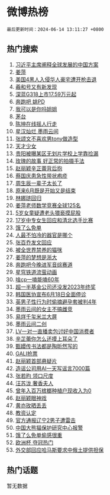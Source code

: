 # 微博热榜

`最后更新时间：2024-06-14 13:11:27 +0800`

## 热门搜索

1. [习近平主席阐释全球发展的中国方案](https://m.weibo.cn/search?containerid=100103type%3D1%26t%3D10%26q%3D%23%E4%B9%A0%E8%BF%91%E5%B9%B3%E4%B8%BB%E5%B8%AD%E9%98%90%E9%87%8A%E5%85%A8%E7%90%83%E5%8F%91%E5%B1%95%E7%9A%84%E4%B8%AD%E5%9B%BD%E6%96%B9%E6%A1%88%23&stream_entry_id=51&isnewpage=1&extparam=seat%3D1%26stream_entry_id%3D51%26c_type%3D51%26pos%3D0%26cate%3D10103%26dgr%3D0%26q%3D%2523%25E4%25B9%25A0%25E8%25BF%2591%25E5%25B9%25B3%25E4%25B8%25BB%25E5%25B8%25AD%25E9%2598%2590%25E9%2587%258A%25E5%2585%25A8%25E7%2590%2583%25E5%258F%2591%25E5%25B1%2595%25E7%259A%2584%25E4%25B8%25AD%25E5%259B%25BD%25E6%2596%25B9%25E6%25A1%2588%2523%26filter_type%3Drealtimehot%26display_time%3D1718341885%26pre_seqid%3D1718341885969027504103)
1. [姜萍](https://m.weibo.cn/search?containerid=100103type%3D1%26t%3D10%26q%3D%E5%A7%9C%E8%90%8D&stream_entry_id=31&isnewpage=1&extparam=seat%3D1%26stream_entry_id%3D31%26flag%3D16%26lcate%3D5001%26realpos%3D1%26c_type%3D31%26band_rank%3D1%26q%3D%25E5%25A7%259C%25E8%2590%258D%26dgr%3D0%26cate%3D5001%26pos%3D0%26filter_type%3Drealtimehot%26display_time%3D1718341885%26pre_seqid%3D1718341885969027504103)
1. [美国4黑人入侵华人豪宅遭开枪击退](https://m.weibo.cn/search?containerid=100103type%3D1%26t%3D10%26q%3D%23%E7%BE%8E%E5%9B%BD4%E9%BB%91%E4%BA%BA%E5%85%A5%E4%BE%B5%E5%8D%8E%E4%BA%BA%E8%B1%AA%E5%AE%85%E9%81%AD%E5%BC%80%E6%9E%AA%E5%87%BB%E9%80%80%23&stream_entry_id=31&isnewpage=1&extparam=seat%3D1%26stream_entry_id%3D31%26flag%3D2%26lcate%3D5001%26realpos%3D2%26c_type%3D31%26band_rank%3D2%26q%3D%2523%25E7%25BE%258E%25E5%259B%25BD4%25E9%25BB%2591%25E4%25BA%25BA%25E5%2585%25A5%25E4%25BE%25B5%25E5%258D%258E%25E4%25BA%25BA%25E8%25B1%25AA%25E5%25AE%2585%25E9%2581%25AD%25E5%25BC%2580%25E6%259E%25AA%25E5%2587%25BB%25E9%2580%2580%2523%26dgr%3D0%26cate%3D5001%26pos%3D1%26filter_type%3Drealtimehot%26display_time%3D1718341885%26pre_seqid%3D1718341885969027504103)
1. [羲和号又有新发现](https://m.weibo.cn/search?containerid=100103type%3D1%26t%3D10%26q%3D%23%E7%BE%B2%E5%92%8C%E5%8F%B7%E5%8F%88%E6%9C%89%E6%96%B0%E5%8F%91%E7%8E%B0%23&stream_entry_id=31&isnewpage=1&extparam=seat%3D1%26stream_entry_id%3D31%26flag%3D1%26lcate%3D5001%26realpos%3D3%26c_type%3D31%26band_rank%3D3%26q%3D%2523%25E7%25BE%25B2%25E5%2592%258C%25E5%258F%25B7%25E5%258F%2588%25E6%259C%2589%25E6%2596%25B0%25E5%258F%2591%25E7%258E%25B0%2523%26dgr%3D0%26cate%3D5001%26pos%3D2%26filter_type%3Drealtimehot%26display_time%3D1718341885%26pre_seqid%3D1718341885969027504103)
1. [深蓝G318上市17.59万元起](https://m.weibo.cn/search?containerid=100103type%3D1%26t%3D10%26q%3D%23%E6%B7%B1%E8%93%9DG318%E4%B8%8A%E5%B8%8217.59%E4%B8%87%E5%85%83%E8%B5%B7%23&stream_entry_id=31&isnewpage=1&extparam=seat%3D1%26stream_entry_id%3D31%26topic_ad%3D1%26lcate%3D5001%26filter_type%3Drealtimehot%26pos%3D3%26c_type%3D31%26band_rank%3D4%26q%3D%2523%25E6%25B7%25B1%25E8%2593%259DG318%25E4%25B8%258A%25E5%25B8%258217.59%25E4%25B8%2587%25E5%2585%2583%25E8%25B5%25B7%2523%26is_ad_pos%3D1%26cate%3D5001%26adid%3D241686%26dgr%3D0%26display_time%3D1718341885%26pre_seqid%3D1718341885969027504103)
1. [奔跑吧 姚PD](https://m.weibo.cn/search?containerid=100103type%3D1%26t%3D10%26q%3D%E5%A5%94%E8%B7%91%E5%90%A7+%E5%A7%9APD&stream_entry_id=31&isnewpage=1&extparam=seat%3D1%26stream_entry_id%3D31%26flag%3D1%26lcate%3D5001%26realpos%3D4%26c_type%3D31%26band_rank%3D4%26q%3D%25E5%25A5%2594%25E8%25B7%2591%25E5%2590%25A7%2520%25E5%25A7%259APD%26dgr%3D0%26cate%3D5001%26pos%3D4%26filter_type%3Drealtimehot%26display_time%3D1718341885%26pre_seqid%3D1718341885969027504103)
1. [我可以是你吗姐姐](https://m.weibo.cn/search?containerid=100103type%3D1%26t%3D10%26q%3D%23%E6%88%91%E5%8F%AF%E4%BB%A5%E6%98%AF%E4%BD%A0%E5%90%97%E5%A7%90%E5%A7%90%23&stream_entry_id=31&isnewpage=1&extparam=seat%3D1%26stream_entry_id%3D31%26flag%3D1%26lcate%3D5001%26realpos%3D5%26c_type%3D31%26band_rank%3D5%26q%3D%2523%25E6%2588%2591%25E5%258F%25AF%25E4%25BB%25A5%25E6%2598%25AF%25E4%25BD%25A0%25E5%2590%2597%25E5%25A7%2590%25E5%25A7%2590%2523%26dgr%3D0%26cate%3D5001%26pos%3D5%26filter_type%3Drealtimehot%26display_time%3D1718341885%26pre_seqid%3D1718341885969027504103)
1. [茅台](https://m.weibo.cn/search?containerid=100103type%3D1%26t%3D10%26q%3D%E8%8C%85%E5%8F%B0&stream_entry_id=31&isnewpage=1&extparam=seat%3D1%26stream_entry_id%3D31%26flag%3D1%26lcate%3D5001%26realpos%3D6%26c_type%3D31%26band_rank%3D6%26q%3D%25E8%258C%2585%25E5%258F%25B0%26dgr%3D0%26cate%3D5001%26pos%3D6%26filter_type%3Drealtimehot%26display_time%3D1718341885%26pre_seqid%3D1718341885969027504103)
1. [陈坤在线摇人行走](https://m.weibo.cn/search?containerid=100103type%3D1%26t%3D10%26q%3D%23%E9%99%88%E5%9D%A4%E5%9C%A8%E7%BA%BF%E6%91%87%E4%BA%BA%E8%A1%8C%E8%B5%B0%23&stream_entry_id=31&isnewpage=1&extparam=seat%3D1%26stream_entry_id%3D31%26lcate%3D5001%26filter_type%3Drealtimehot%26dgr%3D0%26c_type%3D31%26band_rank%3D7%26pos%3D7%26is_ad_pos%3D1%26cate%3D5001%26adid%3D241689%26q%3D%2523%25E9%2599%2588%25E5%259D%25A4%25E5%259C%25A8%25E7%25BA%25BF%25E6%2591%2587%25E4%25BA%25BA%25E8%25A1%258C%25E8%25B5%25B0%2523%26display_time%3D1718341885%26pre_seqid%3D1718341885969027504103)
1. [星汉灿烂 墨雨云间](https://m.weibo.cn/search?containerid=100103type%3D1%26t%3D10%26q%3D%E6%98%9F%E6%B1%89%E7%81%BF%E7%83%82+%E5%A2%A8%E9%9B%A8%E4%BA%91%E9%97%B4&stream_entry_id=31&isnewpage=1&extparam=seat%3D1%26stream_entry_id%3D31%26flag%3D1%26lcate%3D5001%26realpos%3D7%26c_type%3D31%26band_rank%3D7%26q%3D%25E6%2598%259F%25E6%25B1%2589%25E7%2581%25BF%25E7%2583%2582%2520%25E5%25A2%25A8%25E9%259B%25A8%25E4%25BA%2591%25E9%2597%25B4%26dgr%3D0%26cate%3D5001%26pos%3D8%26filter_type%3Drealtimehot%26display_time%3D1718341885%26pre_seqid%3D1718341885969027504103)
1. [张颂文不喜欢男tony做造型](https://m.weibo.cn/search?containerid=100103type%3D1%26t%3D10%26q%3D%E5%BC%A0%E9%A2%82%E6%96%87%E4%B8%8D%E5%96%9C%E6%AC%A2%E7%94%B7tony%E5%81%9A%E9%80%A0%E5%9E%8B&stream_entry_id=31&isnewpage=1&extparam=seat%3D1%26stream_entry_id%3D31%26flag%3D2%26lcate%3D5001%26realpos%3D8%26c_type%3D31%26band_rank%3D8%26q%3D%25E5%25BC%25A0%25E9%25A2%2582%25E6%2596%2587%25E4%25B8%258D%25E5%2596%259C%25E6%25AC%25A2%25E7%2594%25B7tony%25E5%2581%259A%25E9%2580%25A0%25E5%259E%258B%26dgr%3D0%26cate%3D5001%26pos%3D9%26filter_type%3Drealtimehot%26display_time%3D1718341885%26pre_seqid%3D1718341885969027504103)
1. [天才少女](https://m.weibo.cn/search?containerid=100103type%3D1%26t%3D10%26q%3D%E5%A4%A9%E6%89%8D%E5%B0%91%E5%A5%B3&stream_entry_id=31&isnewpage=1&extparam=seat%3D1%26stream_entry_id%3D31%26flag%3D0%26lcate%3D5001%26realpos%3D9%26c_type%3D31%26band_rank%3D9%26q%3D%25E5%25A4%25A9%25E6%2589%258D%25E5%25B0%2591%25E5%25A5%25B3%26dgr%3D0%26cate%3D5001%26pos%3D10%26filter_type%3Drealtimehot%26display_time%3D1718341885%26pre_seqid%3D1718341885969027504103)
1. [贵阳被曝某区无划片学校上学靠捡漏](https://m.weibo.cn/search?containerid=100103type%3D1%26t%3D10%26q%3D%23%E8%B4%B5%E9%98%B3%E8%A2%AB%E6%9B%9D%E6%9F%90%E5%8C%BA%E6%97%A0%E5%88%92%E7%89%87%E5%AD%A6%E6%A0%A1%E4%B8%8A%E5%AD%A6%E9%9D%A0%E6%8D%A1%E6%BC%8F%23&stream_entry_id=31&isnewpage=1&extparam=seat%3D1%26stream_entry_id%3D31%26flag%3D1%26lcate%3D5001%26realpos%3D10%26c_type%3D31%26band_rank%3D10%26q%3D%2523%25E8%25B4%25B5%25E9%2598%25B3%25E8%25A2%25AB%25E6%259B%259D%25E6%259F%2590%25E5%258C%25BA%25E6%2597%25A0%25E5%2588%2592%25E7%2589%2587%25E5%25AD%25A6%25E6%25A0%25A1%25E4%25B8%258A%25E5%25AD%25A6%25E9%259D%25A0%25E6%258D%25A1%25E6%25BC%258F%2523%26dgr%3D0%26cate%3D5001%26pos%3D11%26filter_type%3Drealtimehot%26display_time%3D1718341885%26pre_seqid%3D1718341885969027504103)
1. [玫瑰的故事 好正常的拍摄手法](https://m.weibo.cn/search?containerid=100103type%3D1%26t%3D10%26q%3D%E7%8E%AB%E7%91%B0%E7%9A%84%E6%95%85%E4%BA%8B+%E5%A5%BD%E6%AD%A3%E5%B8%B8%E7%9A%84%E6%8B%8D%E6%91%84%E6%89%8B%E6%B3%95&stream_entry_id=31&isnewpage=1&extparam=seat%3D1%26stream_entry_id%3D31%26flag%3D1%26lcate%3D5001%26realpos%3D11%26c_type%3D31%26band_rank%3D11%26q%3D%25E7%258E%25AB%25E7%2591%25B0%25E7%259A%2584%25E6%2595%2585%25E4%25BA%258B%2520%25E5%25A5%25BD%25E6%25AD%25A3%25E5%25B8%25B8%25E7%259A%2584%25E6%258B%258D%25E6%2591%2584%25E6%2589%258B%25E6%25B3%2595%26dgr%3D0%26cate%3D5001%26pos%3D12%26filter_type%3Drealtimehot%26display_time%3D1718341885%26pre_seqid%3D1718341885969027504103)
1. [赵丽颖辛芷蕾背后抱](https://m.weibo.cn/search?containerid=100103type%3D1%26t%3D10%26q%3D%23%E8%B5%B5%E4%B8%BD%E9%A2%96%E8%BE%9B%E8%8A%B7%E8%95%BE%E8%83%8C%E5%90%8E%E6%8A%B1%23&stream_entry_id=31&isnewpage=1&extparam=seat%3D1%26stream_entry_id%3D31%26flag%3D0%26lcate%3D5001%26realpos%3D12%26c_type%3D31%26band_rank%3D12%26q%3D%2523%25E8%25B5%25B5%25E4%25B8%25BD%25E9%25A2%2596%25E8%25BE%259B%25E8%258A%25B7%25E8%2595%25BE%25E8%2583%258C%25E5%2590%258E%25E6%258A%25B1%2523%26dgr%3D0%26cate%3D5001%26pos%3D13%26filter_type%3Drealtimehot%26display_time%3D1718341885%26pre_seqid%3D1718341885969027504103)
1. [蔡国庆患急性带状疱疹](https://m.weibo.cn/search?containerid=100103type%3D1%26t%3D10%26q%3D%23%E8%94%A1%E5%9B%BD%E5%BA%86%E6%82%A3%E6%80%A5%E6%80%A7%E5%B8%A6%E7%8A%B6%E7%96%B1%E7%96%B9%23&stream_entry_id=31&isnewpage=1&extparam=seat%3D1%26stream_entry_id%3D31%26flag%3D1%26lcate%3D5001%26realpos%3D13%26c_type%3D31%26band_rank%3D13%26q%3D%2523%25E8%2594%25A1%25E5%259B%25BD%25E5%25BA%2586%25E6%2582%25A3%25E6%2580%25A5%25E6%2580%25A7%25E5%25B8%25A6%25E7%258A%25B6%25E7%2596%25B1%25E7%2596%25B9%2523%26dgr%3D0%26cate%3D5001%26pos%3D14%26filter_type%3Drealtimehot%26display_time%3D1718341885%26pre_seqid%3D1718341885969027504103)
1. [周生辰一辈子太长了](https://m.weibo.cn/search?containerid=100103type%3D1%26t%3D10%26q%3D%E5%91%A8%E7%94%9F%E8%BE%B0%E4%B8%80%E8%BE%88%E5%AD%90%E5%A4%AA%E9%95%BF%E4%BA%86&stream_entry_id=31&isnewpage=1&extparam=seat%3D1%26stream_entry_id%3D31%26flag%3D1%26lcate%3D5001%26realpos%3D14%26c_type%3D31%26band_rank%3D14%26q%3D%25E5%2591%25A8%25E7%2594%259F%25E8%25BE%25B0%25E4%25B8%2580%25E8%25BE%2588%25E5%25AD%2590%25E5%25A4%25AA%25E9%2595%25BF%25E4%25BA%2586%26dgr%3D0%26cate%3D5001%26pos%3D15%26filter_type%3Drealtimehot%26display_time%3D1718341885%26pre_seqid%3D1718341885969027504103)
1. [原来6月既是开始又是结束](https://m.weibo.cn/search?containerid=100103type%3D1%26t%3D10%26q%3D%23%E5%8E%9F%E6%9D%A56%E6%9C%88%E6%97%A2%E6%98%AF%E5%BC%80%E5%A7%8B%E5%8F%88%E6%98%AF%E7%BB%93%E6%9D%9F%23&stream_entry_id=31&isnewpage=1&extparam=seat%3D1%26stream_entry_id%3D31%26flag%3D32768%26lcate%3D5001%26realpos%3D15%26c_type%3D31%26band_rank%3D15%26q%3D%2523%25E5%258E%259F%25E6%259D%25A56%25E6%259C%2588%25E6%2597%25A2%25E6%2598%25AF%25E5%25BC%2580%25E5%25A7%258B%25E5%258F%2588%25E6%2598%25AF%25E7%25BB%2593%25E6%259D%259F%2523%26dgr%3D0%26cate%3D5001%26pos%3D16%26filter_type%3Drealtimehot%26display_time%3D1718341885%26pre_seqid%3D1718341885969027504103)
1. [林娜琏回归](https://m.weibo.cn/search?containerid=100103type%3D1%26t%3D10%26q%3D%E6%9E%97%E5%A8%9C%E7%90%8F%E5%9B%9E%E5%BD%92&stream_entry_id=31&isnewpage=1&extparam=seat%3D1%26stream_entry_id%3D31%26flag%3D1%26lcate%3D5001%26realpos%3D16%26c_type%3D31%26band_rank%3D16%26q%3D%25E6%259E%2597%25E5%25A8%259C%25E7%2590%258F%25E5%259B%259E%25E5%25BD%2592%26dgr%3D0%26cate%3D5001%26pos%3D17%26filter_type%3Drealtimehot%26display_time%3D1718341885%26pre_seqid%3D1718341885969027504103)
1. [姜萍老师数学竞赛全球125名](https://m.weibo.cn/search?containerid=100103type%3D1%26t%3D10%26q%3D%23%E5%A7%9C%E8%90%8D%E8%80%81%E5%B8%88%E6%95%B0%E5%AD%A6%E7%AB%9E%E8%B5%9B%E5%85%A8%E7%90%83125%E5%90%8D%23&stream_entry_id=31&isnewpage=1&extparam=seat%3D1%26stream_entry_id%3D31%26flag%3D0%26lcate%3D5001%26realpos%3D17%26c_type%3D31%26band_rank%3D17%26q%3D%2523%25E5%25A7%259C%25E8%2590%258D%25E8%2580%2581%25E5%25B8%2588%25E6%2595%25B0%25E5%25AD%25A6%25E7%25AB%259E%25E8%25B5%259B%25E5%2585%25A8%25E7%2590%2583125%25E5%2590%258D%2523%26dgr%3D0%26cate%3D5001%26pos%3D18%26filter_type%3Drealtimehot%26display_time%3D1718341885%26pre_seqid%3D1718341885969027504103)
1. [5岁女童疑遭老头猥亵摸屁股](https://m.weibo.cn/search?containerid=100103type%3D1%26t%3D10%26q%3D%235%E5%B2%81%E5%A5%B3%E7%AB%A5%E7%96%91%E9%81%AD%E8%80%81%E5%A4%B4%E7%8C%A5%E4%BA%B5%E6%91%B8%E5%B1%81%E8%82%A1%23&stream_entry_id=31&isnewpage=1&extparam=seat%3D1%26stream_entry_id%3D31%26flag%3D0%26lcate%3D5001%26realpos%3D18%26c_type%3D31%26band_rank%3D18%26q%3D%25235%25E5%25B2%2581%25E5%25A5%25B3%25E7%25AB%25A5%25E7%2596%2591%25E9%2581%25AD%25E8%2580%2581%25E5%25A4%25B4%25E7%258C%25A5%25E4%25BA%25B5%25E6%2591%25B8%25E5%25B1%2581%25E8%2582%25A1%2523%26dgr%3D0%26cate%3D5001%26pos%3D19%26filter_type%3Drealtimehot%26display_time%3D1718341885%26pre_seqid%3D1718341885969027504103)
1. [17岁中专女生回应和清北选手比赛](https://m.weibo.cn/search?containerid=100103type%3D1%26t%3D10%26q%3D%2317%E5%B2%81%E4%B8%AD%E4%B8%93%E5%A5%B3%E7%94%9F%E5%9B%9E%E5%BA%94%E5%92%8C%E6%B8%85%E5%8C%97%E9%80%89%E6%89%8B%E6%AF%94%E8%B5%9B%23&stream_entry_id=31&isnewpage=1&extparam=seat%3D1%26stream_entry_id%3D31%26flag%3D1%26lcate%3D5001%26realpos%3D19%26c_type%3D31%26band_rank%3D19%26q%3D%252317%25E5%25B2%2581%25E4%25B8%25AD%25E4%25B8%2593%25E5%25A5%25B3%25E7%2594%259F%25E5%259B%259E%25E5%25BA%2594%25E5%2592%258C%25E6%25B8%2585%25E5%258C%2597%25E9%2580%2589%25E6%2589%258B%25E6%25AF%2594%25E8%25B5%259B%2523%26dgr%3D0%26cate%3D5001%26pos%3D20%26filter_type%3Drealtimehot%26display_time%3D1718341885%26pre_seqid%3D1718341885969027504103)
1. [饿了么免单](https://m.weibo.cn/search?containerid=100103type%3D1%26t%3D10%26q%3D%E9%A5%BF%E4%BA%86%E4%B9%88%E5%85%8D%E5%8D%95&stream_entry_id=31&isnewpage=1&extparam=seat%3D1%26stream_entry_id%3D31%26flag%3D0%26lcate%3D5001%26realpos%3D20%26c_type%3D31%26band_rank%3D20%26q%3D%25E9%25A5%25BF%25E4%25BA%2586%25E4%25B9%2588%25E5%2585%258D%25E5%258D%2595%26dgr%3D0%26cate%3D5001%26pos%3D21%26filter_type%3Drealtimehot%26display_time%3D1718341885%26pre_seqid%3D1718341885969027504103)
1. [人最不怕冷的器官是哪个](https://m.weibo.cn/search?containerid=100103type%3D1%26t%3D10%26q%3D%23%E4%BA%BA%E6%9C%80%E4%B8%8D%E6%80%95%E5%86%B7%E7%9A%84%E5%99%A8%E5%AE%98%E6%98%AF%E5%93%AA%E4%B8%AA%23&stream_entry_id=31&isnewpage=1&extparam=seat%3D1%26stream_entry_id%3D31%26flag%3D0%26lcate%3D5001%26realpos%3D21%26c_type%3D31%26band_rank%3D21%26q%3D%2523%25E4%25BA%25BA%25E6%259C%2580%25E4%25B8%258D%25E6%2580%2595%25E5%2586%25B7%25E7%259A%2584%25E5%2599%25A8%25E5%25AE%2598%25E6%2598%25AF%25E5%2593%25AA%25E4%25B8%25AA%2523%26dgr%3D0%26cate%3D5001%26pos%3D22%26filter_type%3Drealtimehot%26display_time%3D1718341885%26pre_seqid%3D1718341885969027504103)
1. [张百乔发文回应](https://m.weibo.cn/search?containerid=100103type%3D1%26t%3D10%26q%3D%E5%BC%A0%E7%99%BE%E4%B9%94%E5%8F%91%E6%96%87%E5%9B%9E%E5%BA%94&stream_entry_id=31&isnewpage=1&extparam=seat%3D1%26stream_entry_id%3D31%26flag%3D0%26lcate%3D5001%26realpos%3D22%26c_type%3D31%26band_rank%3D22%26q%3D%25E5%25BC%25A0%25E7%2599%25BE%25E4%25B9%2594%25E5%258F%2591%25E6%2596%2587%25E5%259B%259E%25E5%25BA%2594%26dgr%3D0%26cate%3D5001%26pos%3D23%26filter_type%3Drealtimehot%26display_time%3D1718341885%26pre_seqid%3D1718341885969027504103)
1. [被全世界禁养的猫咪](https://m.weibo.cn/search?containerid=100103type%3D1%26t%3D10%26q%3D%23%E8%A2%AB%E5%85%A8%E4%B8%96%E7%95%8C%E7%A6%81%E5%85%BB%E7%9A%84%E7%8C%AB%E5%92%AA%23&stream_entry_id=31&isnewpage=1&extparam=seat%3D1%26stream_entry_id%3D31%26flag%3D1%26lcate%3D5001%26realpos%3D23%26c_type%3D31%26band_rank%3D23%26q%3D%2523%25E8%25A2%25AB%25E5%2585%25A8%25E4%25B8%2596%25E7%2595%258C%25E7%25A6%2581%25E5%2585%25BB%25E7%259A%2584%25E7%258C%25AB%25E5%2592%25AA%2523%26dgr%3D0%26cate%3D5001%26pos%3D24%26filter_type%3Drealtimehot%26display_time%3D1718341885%26pre_seqid%3D1718341885969027504103)
1. [姜萍的梦想是浙大](https://m.weibo.cn/search?containerid=100103type%3D1%26t%3D10%26q%3D%23%E5%A7%9C%E8%90%8D%E7%9A%84%E6%A2%A6%E6%83%B3%E6%98%AF%E6%B5%99%E5%A4%A7%23&stream_entry_id=31&isnewpage=1&extparam=seat%3D1%26stream_entry_id%3D31%26flag%3D0%26lcate%3D5001%26realpos%3D24%26c_type%3D31%26band_rank%3D24%26q%3D%2523%25E5%25A7%259C%25E8%2590%258D%25E7%259A%2584%25E6%25A2%25A6%25E6%2583%25B3%25E6%2598%25AF%25E6%25B5%2599%25E5%25A4%25A7%2523%26dgr%3D0%26cate%3D5001%26pos%3D25%26filter_type%3Drealtimehot%26display_time%3D1718341885%26pre_seqid%3D1718341885969027504103)
1. [奔跑吧今晚进军音综赛道](https://m.weibo.cn/search?containerid=100103type%3D1%26t%3D10%26q%3D%23%E5%A5%94%E8%B7%91%E5%90%A7%E4%BB%8A%E6%99%9A%E8%BF%9B%E5%86%9B%E9%9F%B3%E7%BB%BC%E8%B5%9B%E9%81%93%23&stream_entry_id=31&isnewpage=1&extparam=seat%3D1%26stream_entry_id%3D31%26flag%3D1%26lcate%3D5001%26realpos%3D25%26c_type%3D31%26band_rank%3D25%26q%3D%2523%25E5%25A5%2594%25E8%25B7%2591%25E5%2590%25A7%25E4%25BB%258A%25E6%2599%259A%25E8%25BF%259B%25E5%2586%259B%25E9%259F%25B3%25E7%25BB%25BC%25E8%25B5%259B%25E9%2581%2593%2523%26dgr%3D0%26cate%3D5001%26pos%3D26%26filter_type%3Drealtimehot%26display_time%3D1718341885%26pre_seqid%3D1718341885969027504103)
1. [星穹铁道流萤动画](https://m.weibo.cn/search?containerid=100103type%3D1%26t%3D10%26q%3D%23%E6%98%9F%E7%A9%B9%E9%93%81%E9%81%93%E6%B5%81%E8%90%A4%E5%8A%A8%E7%94%BB%23&stream_entry_id=31&isnewpage=1&extparam=seat%3D1%26stream_entry_id%3D31%26flag%3D1%26lcate%3D5001%26realpos%3D26%26c_type%3D31%26band_rank%3D26%26q%3D%2523%25E6%2598%259F%25E7%25A9%25B9%25E9%2593%2581%25E9%2581%2593%25E6%25B5%2581%25E8%2590%25A4%25E5%258A%25A8%25E7%2594%25BB%2523%26dgr%3D0%26cate%3D5001%26pos%3D27%26filter_type%3Drealtimehot%26display_time%3D1718341885%26pre_seqid%3D1718341885969027504103)
1. [啥cp一嗑能嗑60年](https://m.weibo.cn/search?containerid=100103type%3D1%26t%3D10%26q%3D%23%E5%95%A5cp%E4%B8%80%E5%97%91%E8%83%BD%E5%97%9160%E5%B9%B4%23&stream_entry_id=31&isnewpage=1&extparam=seat%3D1%26stream_entry_id%3D31%26flag%3D1%26lcate%3D5001%26realpos%3D27%26c_type%3D31%26band_rank%3D27%26q%3D%2523%25E5%2595%25A5cp%25E4%25B8%2580%25E5%2597%2591%25E8%2583%25BD%25E5%2597%259160%25E5%25B9%25B4%2523%26dgr%3D0%26cate%3D5001%26pos%3D28%26filter_type%3Drealtimehot%26display_time%3D1718341885%26pre_seqid%3D1718341885969027504103)
1. [超一半基金公司还没发2023年终奖](https://m.weibo.cn/search?containerid=100103type%3D1%26t%3D10%26q%3D%23%E8%B6%85%E4%B8%80%E5%8D%8A%E5%9F%BA%E9%87%91%E5%85%AC%E5%8F%B8%E8%BF%98%E6%B2%A1%E5%8F%912023%E5%B9%B4%E7%BB%88%E5%A5%96%23&stream_entry_id=31&isnewpage=1&extparam=seat%3D1%26stream_entry_id%3D31%26flag%3D1%26lcate%3D5001%26realpos%3D28%26c_type%3D31%26band_rank%3D28%26q%3D%2523%25E8%25B6%2585%25E4%25B8%2580%25E5%258D%258A%25E5%259F%25BA%25E9%2587%2591%25E5%2585%25AC%25E5%258F%25B8%25E8%25BF%2598%25E6%25B2%25A1%25E5%258F%25912023%25E5%25B9%25B4%25E7%25BB%2588%25E5%25A5%2596%2523%26dgr%3D0%26cate%3D5001%26pos%3D29%26filter_type%3Drealtimehot%26display_time%3D1718341885%26pre_seqid%3D1718341885969027504103)
1. [韩国医协宣布6月18日全面停诊](https://m.weibo.cn/search?containerid=100103type%3D1%26t%3D10%26q%3D%E9%9F%A9%E5%9B%BD%E5%8C%BB%E5%8D%8F%E5%AE%A3%E5%B8%836%E6%9C%8818%E6%97%A5%E5%85%A8%E9%9D%A2%E5%81%9C%E8%AF%8A&stream_entry_id=31&isnewpage=1&extparam=seat%3D1%26stream_entry_id%3D31%26flag%3D1%26lcate%3D5001%26realpos%3D29%26c_type%3D31%26band_rank%3D29%26q%3D%25E9%259F%25A9%25E5%259B%25BD%25E5%258C%25BB%25E5%258D%258F%25E5%25AE%25A3%25E5%25B8%25836%25E6%259C%258818%25E6%2597%25A5%25E5%2585%25A8%25E9%259D%25A2%25E5%2581%259C%25E8%25AF%258A%26dgr%3D0%26cate%3D5001%26pos%3D30%26filter_type%3Drealtimehot%26display_time%3D1718341885%26pre_seqid%3D1718341885969027504103)
1. [英男子性行为时偷摘避孕套被判4年](https://m.weibo.cn/search?containerid=100103type%3D1%26t%3D10%26q%3D%23%E8%8B%B1%E7%94%B7%E5%AD%90%E6%80%A7%E8%A1%8C%E4%B8%BA%E6%97%B6%E5%81%B7%E6%91%98%E9%81%BF%E5%AD%95%E5%A5%97%E8%A2%AB%E5%88%A44%E5%B9%B4%23&stream_entry_id=31&isnewpage=1&extparam=seat%3D1%26stream_entry_id%3D31%26flag%3D1%26lcate%3D5001%26realpos%3D30%26c_type%3D31%26band_rank%3D30%26q%3D%2523%25E8%258B%25B1%25E7%2594%25B7%25E5%25AD%2590%25E6%2580%25A7%25E8%25A1%258C%25E4%25B8%25BA%25E6%2597%25B6%25E5%2581%25B7%25E6%2591%2598%25E9%2581%25BF%25E5%25AD%2595%25E5%25A5%2597%25E8%25A2%25AB%25E5%2588%25A44%25E5%25B9%25B4%2523%26dgr%3D0%26cate%3D5001%26pos%3D31%26filter_type%3Drealtimehot%26display_time%3D1718341885%26pre_seqid%3D1718341885969027504103)
1. [墨雨云间的女主不搞雌竞](https://m.weibo.cn/search?containerid=100103type%3D1%26t%3D10%26q%3D%23%E5%A2%A8%E9%9B%A8%E4%BA%91%E9%97%B4%E7%9A%84%E5%A5%B3%E4%B8%BB%E4%B8%8D%E6%90%9E%E9%9B%8C%E7%AB%9E%23&stream_entry_id=31&isnewpage=1&extparam=seat%3D1%26stream_entry_id%3D31%26flag%3D1%26lcate%3D5001%26realpos%3D31%26c_type%3D31%26band_rank%3D31%26q%3D%2523%25E5%25A2%25A8%25E9%259B%25A8%25E4%25BA%2591%25E9%2597%25B4%25E7%259A%2584%25E5%25A5%25B3%25E4%25B8%25BB%25E4%25B8%258D%25E6%2590%259E%25E9%259B%258C%25E7%25AB%259E%2523%26dgr%3D0%26cate%3D5001%26pos%3D32%26filter_type%3Drealtimehot%26display_time%3D1718341885%26pre_seqid%3D1718341885969027504103)
1. [易烊千玺米兰大屏](https://m.weibo.cn/search?containerid=100103type%3D1%26t%3D10%26q%3D%23%E6%98%93%E7%83%8A%E5%8D%83%E7%8E%BA%E7%B1%B3%E5%85%B0%E5%A4%A7%E5%B1%8F%23&stream_entry_id=31&isnewpage=1&extparam=seat%3D1%26stream_entry_id%3D31%26flag%3D1%26lcate%3D5001%26realpos%3D32%26c_type%3D31%26band_rank%3D32%26q%3D%2523%25E6%2598%2593%25E7%2583%258A%25E5%258D%2583%25E7%258E%25BA%25E7%25B1%25B3%25E5%2585%25B0%25E5%25A4%25A7%25E5%25B1%258F%2523%26dgr%3D0%26cate%3D5001%26pos%3D33%26filter_type%3Drealtimehot%26display_time%3D1718341885%26pre_seqid%3D1718341885969027504103)
1. [墨雨云间二创](https://m.weibo.cn/search?containerid=100103type%3D1%26t%3D10%26q%3D%23%E5%A2%A8%E9%9B%A8%E4%BA%91%E9%97%B4%E4%BA%8C%E5%88%9B%23&stream_entry_id=31&isnewpage=1&extparam=seat%3D1%26stream_entry_id%3D31%26flag%3D0%26lcate%3D5001%26realpos%3D33%26c_type%3D31%26band_rank%3D33%26q%3D%2523%25E5%25A2%25A8%25E9%259B%25A8%25E4%25BA%2591%25E9%2597%25B4%25E4%25BA%258C%25E5%2588%259B%2523%26dgr%3D0%26cate%3D5001%26pos%3D34%26filter_type%3Drealtimehot%26display_time%3D1718341885%26pre_seqid%3D1718341885969027504103)
1. [LV一对一直播卖包讨好中国消费者](https://m.weibo.cn/search?containerid=100103type%3D1%26t%3D10%26q%3D%23LV%E4%B8%80%E5%AF%B9%E4%B8%80%E7%9B%B4%E6%92%AD%E5%8D%96%E5%8C%85%E8%AE%A8%E5%A5%BD%E4%B8%AD%E5%9B%BD%E6%B6%88%E8%B4%B9%E8%80%85%23&stream_entry_id=31&isnewpage=1&extparam=seat%3D1%26stream_entry_id%3D31%26flag%3D0%26lcate%3D5001%26realpos%3D34%26c_type%3D31%26band_rank%3D34%26q%3D%2523LV%25E4%25B8%2580%25E5%25AF%25B9%25E4%25B8%2580%25E7%259B%25B4%25E6%2592%25AD%25E5%258D%2596%25E5%258C%2585%25E8%25AE%25A8%25E5%25A5%25BD%25E4%25B8%25AD%25E5%259B%25BD%25E6%25B6%2588%25E8%25B4%25B9%25E8%2580%2585%2523%26dgr%3D0%26cate%3D5001%26pos%3D35%26filter_type%3Drealtimehot%26display_time%3D1718341885%26pre_seqid%3D1718341885969027504103)
1. [辛芷蕾你怎么还摸上耳朵了](https://m.weibo.cn/search?containerid=100103type%3D1%26t%3D10%26q%3D%23%E8%BE%9B%E8%8A%B7%E8%95%BE%E4%BD%A0%E6%80%8E%E4%B9%88%E8%BF%98%E6%91%B8%E4%B8%8A%E8%80%B3%E6%9C%B5%E4%BA%86%23&stream_entry_id=31&isnewpage=1&extparam=seat%3D1%26stream_entry_id%3D31%26flag%3D1%26lcate%3D5001%26realpos%3D35%26c_type%3D31%26band_rank%3D35%26q%3D%2523%25E8%25BE%259B%25E8%258A%25B7%25E8%2595%25BE%25E4%25BD%25A0%25E6%2580%258E%25E4%25B9%2588%25E8%25BF%2598%25E6%2591%25B8%25E4%25B8%258A%25E8%2580%25B3%25E6%259C%25B5%25E4%25BA%2586%2523%26dgr%3D0%26cate%3D5001%26pos%3D36%26filter_type%3Drealtimehot%26display_time%3D1718341885%26pre_seqid%3D1718341885969027504103)
1. [甄嬛传书法都是陶昕然写的](https://m.weibo.cn/search?containerid=100103type%3D1%26t%3D10%26q%3D%23%E7%94%84%E5%AC%9B%E4%BC%A0%E4%B9%A6%E6%B3%95%E9%83%BD%E6%98%AF%E9%99%B6%E6%98%95%E7%84%B6%E5%86%99%E7%9A%84%23&stream_entry_id=31&isnewpage=1&extparam=seat%3D1%26stream_entry_id%3D31%26flag%3D1%26lcate%3D5001%26realpos%3D36%26c_type%3D31%26band_rank%3D36%26q%3D%2523%25E7%2594%2584%25E5%25AC%259B%25E4%25BC%25A0%25E4%25B9%25A6%25E6%25B3%2595%25E9%2583%25BD%25E6%2598%25AF%25E9%2599%25B6%25E6%2598%2595%25E7%2584%25B6%25E5%2586%2599%25E7%259A%2584%2523%26dgr%3D0%26cate%3D5001%26pos%3D37%26filter_type%3Drealtimehot%26display_time%3D1718341885%26pre_seqid%3D1718341885969027504103)
1. [GALI抢票](https://m.weibo.cn/search?containerid=100103type%3D1%26t%3D10%26q%3DGALI%E6%8A%A2%E7%A5%A8&stream_entry_id=31&isnewpage=1&extparam=seat%3D1%26stream_entry_id%3D31%26flag%3D1%26lcate%3D5001%26realpos%3D37%26c_type%3D31%26band_rank%3D37%26q%3DGALI%25E6%258A%25A2%25E7%25A5%25A8%26dgr%3D0%26cate%3D5001%26pos%3D38%26filter_type%3Drealtimehot%26display_time%3D1718341885%26pre_seqid%3D1718341885969027504103)
1. [赵丽颖首部悬疑片](https://m.weibo.cn/search?containerid=100103type%3D1%26t%3D10%26q%3D%23%E8%B5%B5%E4%B8%BD%E9%A2%96%E9%A6%96%E9%83%A8%E6%82%AC%E7%96%91%E7%89%87%23&stream_entry_id=31&isnewpage=1&extparam=seat%3D1%26stream_entry_id%3D31%26flag%3D0%26lcate%3D5001%26realpos%3D38%26c_type%3D31%26band_rank%3D38%26q%3D%2523%25E8%25B5%25B5%25E4%25B8%25BD%25E9%25A2%2596%25E9%25A6%2596%25E9%2583%25A8%25E6%2582%25AC%25E7%2596%2591%25E7%2589%2587%2523%26dgr%3D0%26cate%3D5001%26pos%3D39%26filter_type%3Drealtimehot%26display_time%3D1718341885%26pre_seqid%3D1718341885969027504103)
1. [造谣公司用AI一天写谣言7000篇](https://m.weibo.cn/search?containerid=100103type%3D1%26t%3D10%26q%3D%23%E9%80%A0%E8%B0%A3%E5%85%AC%E5%8F%B8%E7%94%A8AI%E4%B8%80%E5%A4%A9%E5%86%99%E8%B0%A3%E8%A8%807000%E7%AF%87%23&stream_entry_id=31&isnewpage=1&extparam=seat%3D1%26stream_entry_id%3D31%26flag%3D0%26lcate%3D5001%26realpos%3D39%26c_type%3D31%26band_rank%3D39%26q%3D%2523%25E9%2580%25A0%25E8%25B0%25A3%25E5%2585%25AC%25E5%258F%25B8%25E7%2594%25A8AI%25E4%25B8%2580%25E5%25A4%25A9%25E5%2586%2599%25E8%25B0%25A3%25E8%25A8%25807000%25E7%25AF%2587%2523%26dgr%3D0%26cate%3D5001%26pos%3D40%26filter_type%3Drealtimehot%26display_time%3D1718341885%26pre_seqid%3D1718341885969027504103)
1. [张若昀 领口尺度](https://m.weibo.cn/search?containerid=100103type%3D1%26t%3D10%26q%3D%E5%BC%A0%E8%8B%A5%E6%98%80+%E9%A2%86%E5%8F%A3%E5%B0%BA%E5%BA%A6&stream_entry_id=31&isnewpage=1&extparam=seat%3D1%26stream_entry_id%3D31%26flag%3D1%26lcate%3D5001%26realpos%3D40%26c_type%3D31%26band_rank%3D40%26q%3D%25E5%25BC%25A0%25E8%258B%25A5%25E6%2598%2580%2520%25E9%25A2%2586%25E5%258F%25A3%25E5%25B0%25BA%25E5%25BA%25A6%26dgr%3D0%26cate%3D5001%26pos%3D41%26filter_type%3Drealtimehot%26display_time%3D1718341885%26pre_seqid%3D1718341885969027504103)
1. [汪苏泷 奢香夫人](https://m.weibo.cn/search?containerid=100103type%3D1%26t%3D10%26q%3D%E6%B1%AA%E8%8B%8F%E6%B3%B7+%E5%A5%A2%E9%A6%99%E5%A4%AB%E4%BA%BA&stream_entry_id=31&isnewpage=1&extparam=seat%3D1%26stream_entry_id%3D31%26flag%3D1%26lcate%3D5001%26realpos%3D41%26c_type%3D31%26band_rank%3D41%26q%3D%25E6%25B1%25AA%25E8%258B%258F%25E6%25B3%25B7%2520%25E5%25A5%25A2%25E9%25A6%2599%25E5%25A4%25AB%25E4%25BA%25BA%26dgr%3D0%26cate%3D5001%26pos%3D42%26filter_type%3Drealtimehot%26display_time%3D1718341885%26pre_seqid%3D1718341885969027504103)
1. [曾年入百万槟榔种植户现收入为0](https://m.weibo.cn/search?containerid=100103type%3D1%26t%3D10%26q%3D%23%E6%9B%BE%E5%B9%B4%E5%85%A5%E7%99%BE%E4%B8%87%E6%A7%9F%E6%A6%94%E7%A7%8D%E6%A4%8D%E6%88%B7%E7%8E%B0%E6%94%B6%E5%85%A5%E4%B8%BA0%23&stream_entry_id=31&isnewpage=1&extparam=seat%3D1%26stream_entry_id%3D31%26flag%3D0%26lcate%3D5001%26realpos%3D42%26c_type%3D31%26band_rank%3D42%26q%3D%2523%25E6%259B%25BE%25E5%25B9%25B4%25E5%2585%25A5%25E7%2599%25BE%25E4%25B8%2587%25E6%25A7%259F%25E6%25A6%2594%25E7%25A7%258D%25E6%25A4%258D%25E6%2588%25B7%25E7%258E%25B0%25E6%2594%25B6%25E5%2585%25A5%25E4%25B8%25BA0%2523%26dgr%3D0%26cate%3D5001%26pos%3D43%26filter_type%3Drealtimehot%26display_time%3D1718341885%26pre_seqid%3D1718341885969027504103)
1. [赵丽颖眼神戏](https://m.weibo.cn/search?containerid=100103type%3D1%26t%3D10%26q%3D%E8%B5%B5%E4%B8%BD%E9%A2%96%E7%9C%BC%E7%A5%9E%E6%88%8F&stream_entry_id=31&isnewpage=1&extparam=seat%3D1%26stream_entry_id%3D31%26flag%3D1%26lcate%3D5001%26realpos%3D43%26c_type%3D31%26band_rank%3D43%26q%3D%25E8%25B5%25B5%25E4%25B8%25BD%25E9%25A2%2596%25E7%259C%25BC%25E7%25A5%259E%25E6%2588%258F%26dgr%3D0%26cate%3D5001%26pos%3D44%26filter_type%3Drealtimehot%26display_time%3D1718341885%26pre_seqid%3D1718341885969027504103)
1. [黄亦玫晒丢丢](https://m.weibo.cn/search?containerid=100103type%3D1%26t%3D10%26q%3D%E9%BB%84%E4%BA%A6%E7%8E%AB%E6%99%92%E4%B8%A2%E4%B8%A2&stream_entry_id=31&isnewpage=1&extparam=seat%3D1%26stream_entry_id%3D31%26flag%3D1%26lcate%3D5001%26realpos%3D44%26c_type%3D31%26band_rank%3D44%26q%3D%25E9%25BB%2584%25E4%25BA%25A6%25E7%258E%25AB%25E6%2599%2592%25E4%25B8%25A2%25E4%25B8%25A2%26dgr%3D0%26cate%3D5001%26pos%3D45%26filter_type%3Drealtimehot%26display_time%3D1718341885%26pre_seqid%3D1718341885969027504103)
1. [教资认定](https://m.weibo.cn/search?containerid=100103type%3D1%26t%3D10%26q%3D%E6%95%99%E8%B5%84%E8%AE%A4%E5%AE%9A&stream_entry_id=31&isnewpage=1&extparam=seat%3D1%26stream_entry_id%3D31%26flag%3D0%26lcate%3D5001%26realpos%3D45%26c_type%3D31%26band_rank%3D45%26q%3D%25E6%2595%2599%25E8%25B5%2584%25E8%25AE%25A4%25E5%25AE%259A%26dgr%3D0%26cate%3D5001%26pos%3D46%26filter_type%3Drealtimehot%26display_time%3D1718341885%26pre_seqid%3D1718341885969027504103)
1. [官方通报辽宁2男子遭雷击](https://m.weibo.cn/search?containerid=100103type%3D1%26t%3D10%26q%3D%23%E5%AE%98%E6%96%B9%E9%80%9A%E6%8A%A5%E8%BE%BD%E5%AE%812%E7%94%B7%E5%AD%90%E9%81%AD%E9%9B%B7%E5%87%BB%23&stream_entry_id=31&isnewpage=1&extparam=seat%3D1%26stream_entry_id%3D31%26flag%3D1%26lcate%3D5001%26realpos%3D46%26c_type%3D31%26band_rank%3D46%26q%3D%2523%25E5%25AE%2598%25E6%2596%25B9%25E9%2580%259A%25E6%258A%25A5%25E8%25BE%25BD%25E5%25AE%25812%25E7%2594%25B7%25E5%25AD%2590%25E9%2581%25AD%25E9%259B%25B7%25E5%2587%25BB%2523%26dgr%3D0%26cate%3D5001%26pos%3D47%26filter_type%3Drealtimehot%26display_time%3D1718341885%26pre_seqid%3D1718341885969027504103)
1. [中国大熊猫保护研究中心报警](https://m.weibo.cn/search?containerid=100103type%3D1%26t%3D10%26q%3D%23%E4%B8%AD%E5%9B%BD%E5%A4%A7%E7%86%8A%E7%8C%AB%E4%BF%9D%E6%8A%A4%E7%A0%94%E7%A9%B6%E4%B8%AD%E5%BF%83%E6%8A%A5%E8%AD%A6%23&stream_entry_id=31&isnewpage=1&extparam=seat%3D1%26stream_entry_id%3D31%26flag%3D0%26lcate%3D5001%26realpos%3D47%26c_type%3D31%26band_rank%3D47%26q%3D%2523%25E4%25B8%25AD%25E5%259B%25BD%25E5%25A4%25A7%25E7%2586%258A%25E7%258C%25AB%25E4%25BF%259D%25E6%258A%25A4%25E7%25A0%2594%25E7%25A9%25B6%25E4%25B8%25AD%25E5%25BF%2583%25E6%258A%25A5%25E8%25AD%25A6%2523%26dgr%3D0%26cate%3D5001%26pos%3D48%26filter_type%3Drealtimehot%26display_time%3D1718341885%26pre_seqid%3D1718341885969027504103)
1. [饿了么免单偷感很重](https://m.weibo.cn/search?containerid=100103type%3D1%26t%3D10%26q%3D%23%E9%A5%BF%E4%BA%86%E4%B9%88%E5%85%8D%E5%8D%95%E5%81%B7%E6%84%9F%E5%BE%88%E9%87%8D%23&stream_entry_id=31&isnewpage=1&extparam=seat%3D1%26stream_entry_id%3D31%26flag%3D0%26lcate%3D5001%26realpos%3D48%26c_type%3D31%26band_rank%3D48%26q%3D%2523%25E9%25A5%25BF%25E4%25BA%2586%25E4%25B9%2588%25E5%2585%258D%25E5%258D%2595%25E5%2581%25B7%25E6%2584%259F%25E5%25BE%2588%25E9%2587%258D%2523%26dgr%3D0%26cate%3D5001%26pos%3D49%26filter_type%3Drealtimehot%26display_time%3D1718341885%26pre_seqid%3D1718341885969027504103)
1. [欧洲杯 夺冠热门](https://m.weibo.cn/search?containerid=100103type%3D1%26t%3D10%26q%3D%E6%AC%A7%E6%B4%B2%E6%9D%AF+%E5%A4%BA%E5%86%A0%E7%83%AD%E9%97%A8&stream_entry_id=31&isnewpage=1&extparam=seat%3D1%26stream_entry_id%3D31%26flag%3D0%26lcate%3D5001%26realpos%3D49%26c_type%3D31%26band_rank%3D49%26q%3D%25E6%25AC%25A7%25E6%25B4%25B2%25E6%259D%25AF%2520%25E5%25A4%25BA%25E5%2586%25A0%25E7%2583%25AD%25E9%2597%25A8%26dgr%3D0%26cate%3D5001%26pos%3D50%26filter_type%3Drealtimehot%26display_time%3D1718341885%26pre_seqid%3D1718341885969027504103)
1. [外交部回应哈马斯要求中俄土提供担保](https://m.weibo.cn/search?containerid=100103type%3D1%26t%3D10%26q%3D%23%E5%A4%96%E4%BA%A4%E9%83%A8%E5%9B%9E%E5%BA%94%E5%93%88%E9%A9%AC%E6%96%AF%E8%A6%81%E6%B1%82%E4%B8%AD%E4%BF%84%E5%9C%9F%E6%8F%90%E4%BE%9B%E6%8B%85%E4%BF%9D%23&stream_entry_id=31&isnewpage=1&extparam=seat%3D1%26stream_entry_id%3D31%26flag%3D0%26lcate%3D5001%26realpos%3D50%26c_type%3D31%26band_rank%3D50%26q%3D%2523%25E5%25A4%2596%25E4%25BA%25A4%25E9%2583%25A8%25E5%259B%259E%25E5%25BA%2594%25E5%2593%2588%25E9%25A9%25AC%25E6%2596%25AF%25E8%25A6%2581%25E6%25B1%2582%25E4%25B8%25AD%25E4%25BF%2584%25E5%259C%259F%25E6%258F%2590%25E4%25BE%259B%25E6%258B%2585%25E4%25BF%259D%2523%26dgr%3D0%26cate%3D5001%26pos%3D51%26filter_type%3Drealtimehot%26display_time%3D1718341885%26pre_seqid%3D1718341885969027504103)

## 热门话题

暂无数据
